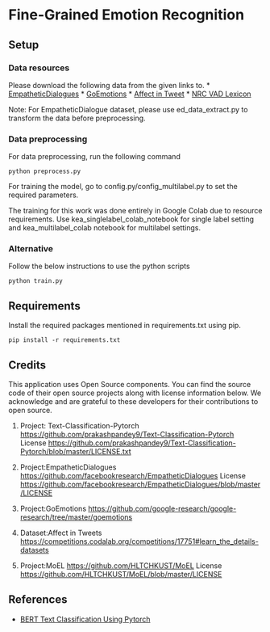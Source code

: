 # Fine-Grained Emotion Recognition

## Setup

### Data resources
Please download the following data from the given links to. 
	* [EmpatheticDialogues](https://github.com/facebookresearch/EmpatheticDialogues/blob/master/LICENSE)
	* [GoEmotions](https://github.com/google-research/google-research/tree/master/goemotions)
	* [Affect in Tweet](https://competitions.codalab.org/competitions/17751#learn_the_details-datasets)
	* [NRC VAD Lexicon](https://saifmohammad.com/WebPages/nrc-vad.html)

Note: For EmpatheticDialogue dataset, please use ed_data_extract.py to transform the data before preprocessing. 

### Data preprocessing

For data preprocessing, run the following command

```
python preprocess.py
```
For training the model, go to config.py/config_multilabel.py to set the required parameters. 

The training for this work was done entirely in Google Colab due to resource requirements. Use kea_singlelabel_colab_notebook for single label setting and kea_multilabel_colab notebook for multilabel settings. 

### Alternative

Follow the below instructions to use the python scripts

```
python train.py
```

## Requirements

Install the required packages mentioned in requirements.txt using pip.

```
pip install -r requirements.txt
```

## Credits

This application uses Open Source components. You can find the source code of their open source projects along with license information below. We acknowledge and are grateful to these developers for their contributions to open source.

1. Project: Text-Classification-Pytorch <https://github.com/prakashpandey9/Text-Classification-Pytorch>  
License <https://github.com/prakashpandey9/Text-Classification-Pytorch/blob/master/LICENSE.txt>

2. Project:EmpatheticDialogues <https://github.com/facebookresearch/EmpatheticDialogues>
License <https://github.com/facebookresearch/EmpatheticDialogues/blob/master/LICENSE>

3. Project:GoEmotions <https://github.com/google-research/google-research/tree/master/goemotions>

4. Dataset:Affect in Tweets <https://competitions.codalab.org/competitions/17751#learn_the_details-datasets>

5. Project:MoEL <https://github.com/HLTCHKUST/MoEL>
License <https://github.com/HLTCHKUST/MoEL/blob/master/LICENSE>


## References

* [BERT Text Classification Using Pytorch](https://towardsdatascience.com/bert-text-classification-using-pytorch-723dfb8b6b5b)
